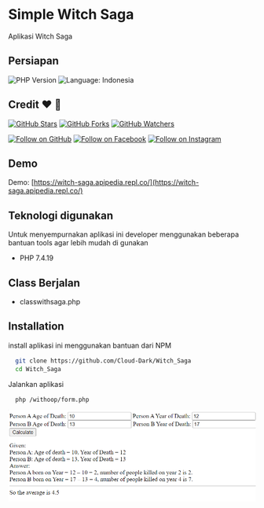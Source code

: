 # Simple Witch Saga

Aplikasi Witch Saga

## Persiapan

![PHP Version](https://img.shields.io/badge/php-v7.4.19-yellowgreen.svg)
![Language: Indonesia](https://img.shields.io/badge/language-Indonesia-red.svg)




## Credit :heart: :wave:
[![GitHub Stars](https://img.shields.io/github/stars/Cloud-Dark/Witch_Saga.svg?style=social&label=Star)](https://github.com/Cloud-Dark/Witch_Saga)
[![GitHub Forks](https://img.shields.io/github/forks/Cloud-Dark/Witch_Saga.svg?style=social&label=Fork)](https://github.com/Cloud-Dark/Witch_Sagafork)
[![GitHub Watchers](https://img.shields.io/github/watchers/Cloud-Dark/Witch_Saga.svg?style=social&label=Watch)](https://github.com/Cloud-Dark/Witch_Saga)

[![Follow on GitHub](https://img.shields.io/github/followers/Cloud-Dark.svg?style=social&label=Follow)](https://github.com/Cloud-Dark)
[![Follow on Facebook](https://img.shields.io/badge/Follow%20%40syahdandev%20on-Facebook-%233C5A99.svg)](https://www.facebook.com/massyahdanfilsafan)
[![Follow on Instagram](https://img.shields.io/badge/Follow%20%40syahdandev%20on-Instagram-C13584.svg)](https://www.instagram.com/portofolio_syahdan/)


## Demo

Demo: [https://witch-saga.apipedia.repl.co/](https://witch-saga.apipedia.repl.co/)


## Teknologi digunakan
Untuk menyempurnakan aplikasi ini developer menggunakan beberapa bantuan tools agar lebih mudah di gunakan
- PHP 7.4.19
## Class Berjalan
- classwithsaga.php 

## Installation

install aplikasi ini menggunakan bantuan dari NPM

```bash
  git clone https://github.com/Cloud-Dark/Witch_Saga
  cd Witch_Saga
```
Jalankan aplikasi
```bash
  php /withoop/form.php
```

![Demo](https://raw.githubusercontent.com/Cloud-Dark/Witch_Saga/main/withoop/Screenshot_15.png)

